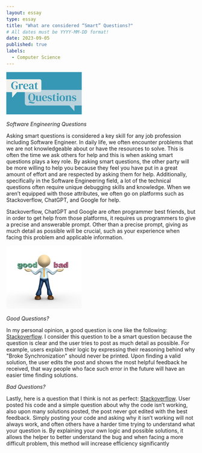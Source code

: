 ```yaml
---
layout: essay
type: essay
title: "What are considered “Smart” Questions?"
# All dates must be YYYY-MM-DD format!
date: 2023-09-05
published: true
labels:
  - Computer Science
---
```


<img width="200px" class="rounded float-start pe-4" src="../img/good questions.png">

*Software Engineering Questions*

Asking smart questions is considered a key skill for any job profession including Software Engineer. In daily life, we often encounter problems that we are not knowledgeable about or have the resources to solve. This is often the time we ask others for help and this is when asking smart questions plays a key role. By asking smart questions, the other party will be more willing to help you because they feel you have put in a great amount of effort and are respected by asking them for help. Additionally, specifically in the Software Engineering field, a lot of the technical questions often require unique debugging skills and knowledge. When we aren’t equipped with those attributes, we often go on platforms such as Stackoverflow, ChatGPT, and Google for help. 

Stackoverflow, ChatGPT and Google are often programmer best friends, but in order to get help from those platforms, it requires us programmers to give a precise and answerable prompt. Other than a precise prompt, giving as much detail as possible will be crucial, such as your experience when facing this problem and applicable information. 

<img width="200px" class="rounded float-start pe-4" src="../img/good-or-bad-person.jpg">

*Good Questions?*

In my personal opinion, a good question is one like the following: [Stackoverflow](https://stackoverflow.com/questions/10982941/java-synchronization-not-working-as-expected). I consider this question to be a smart question because the question is clear and the user tries to post as much detail as possible. For example, users explain their logic by expressing their reasoning behind why "Broke Synchronization" should never be printed. Upon finding a valid solution, the user edits the post and shows the most helpful feedback he received, that way people who face such error in the future will have an easier time finding solutions.

*Bad Questions?*

Lastly, here is a question that I think is not as perfect: [Stackoverflow](https://stackoverflow.com/questions/35269179/angular-conditional-class-with-ngclass). User posted his code and a simple question about why the code isn’t working, also upon many solutions posted, the post never got edited with the best feedback. Simply posting your code and asking why it isn’t working will not always work, and often others have a harder time trying to understand what your question is. By explaining your own logic and possible solutions, it allows the helper to better understand the bug and when facing a more difficult problem, this method will increase efficiency significantly 


